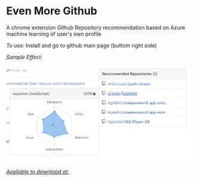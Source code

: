 # Even More Github
A chrome extension Github Repository recommendation based on Azure machine learning of user's own profile

*To use:*
Install and go to github main page (buttom right side)

*Sample Effect:*

![alt tag](demo.png)

*[Available to download at:](https://chrome.google.com/webstore/detail/even-more-github/hjhjgcikcdamgiihhhlfcnocgnbllhmm)*

